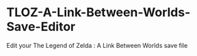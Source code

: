 # TLOZ-A-Link-Between-Worlds-Save-Editor
Edit your The Legend of Zelda : A Link Between Worlds save file
